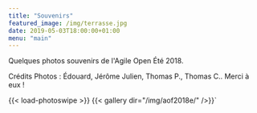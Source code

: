 ```yaml
---
title: "Souvenirs"
featured_image: /img/terrasse.jpg
date: 2019-05-03T18:00:00+01:00
menu: "main"
---
```


Quelques photos souvenirs de l'Agile Open Été 2018.

Crédits Photos : Édouard, Jérôme Julien, Thomas P., Thomas C.. Merci à eux !

{{< load-photoswipe >}}
{{< gallery dir="/img/aof2018e/" />}}`


